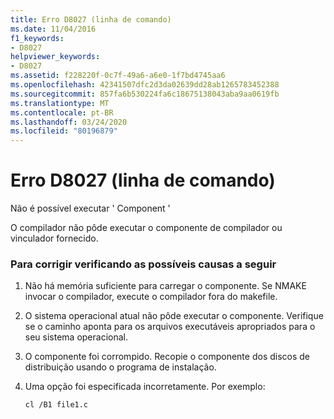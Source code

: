 ```yaml
---
title: Erro D8027 (linha de comando)
ms.date: 11/04/2016
f1_keywords:
- D8027
helpviewer_keywords:
- D8027
ms.assetid: f228220f-0c7f-49a6-a6e0-1f7bd4745aa6
ms.openlocfilehash: 42341507dfc2d3da02639dd28ab1265783452388
ms.sourcegitcommit: 857fa6b530224fa6c18675138043aba9aa0619fb
ms.translationtype: MT
ms.contentlocale: pt-BR
ms.lasthandoff: 03/24/2020
ms.locfileid: "80196879"
---
```

# <a name="command-line-error-d8027"></a>Erro D8027 (linha de comando)

Não é possível executar ' Component '

O compilador não pôde executar o componente de compilador ou vinculador fornecido.

### <a name="to-fix-by-checking-the-following-possible-causes"></a>Para corrigir verificando as possíveis causas a seguir

1. Não há memória suficiente para carregar o componente. Se NMAKE invocar o compilador, execute o compilador fora do makefile.

1. O sistema operacional atual não pôde executar o componente. Verifique se o caminho aponta para os arquivos executáveis apropriados para o seu sistema operacional.

1. O componente foi corrompido. Recopie o componente dos discos de distribuição usando o programa de instalação.

1. Uma opção foi especificada incorretamente. Por exemplo:

    ```
    cl /B1 file1.c
    ```

